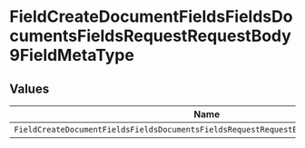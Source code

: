 # FieldCreateDocumentFieldsFieldsDocumentsFieldsRequestRequestBody9FieldMetaType


## Values

| Name                                                                                  | Value                                                                                 |
| ------------------------------------------------------------------------------------- | ------------------------------------------------------------------------------------- |
| `FieldCreateDocumentFieldsFieldsDocumentsFieldsRequestRequestBody9FieldMetaTypeRadio` | radio                                                                                 |